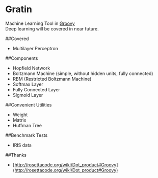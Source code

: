 Gratin
===

Machine Learning Tool in [Groovy](http://www.groovy-lang.org/)  
Deep learning will be covered in near future. 

##Covered

- Multilayer Perceptron

##Components

- Hopfield Network
- Boltzmann Machine (simple, without hidden units, fully connected)
- RBM (Restricted Boltzmann Machine)
- Softmax Layer
- Fully Connected Layer
- Sigmoid Layer

##Convenient Utilities

- Weight
- Matrix
- Huffman Tree

##Benchmark Tests

- IRIS data

##Thanks

- [http://rosettacode.org/wiki/Dot_product#Groovy](http://rosettacode.org/wiki/Dot_product#Groovy)